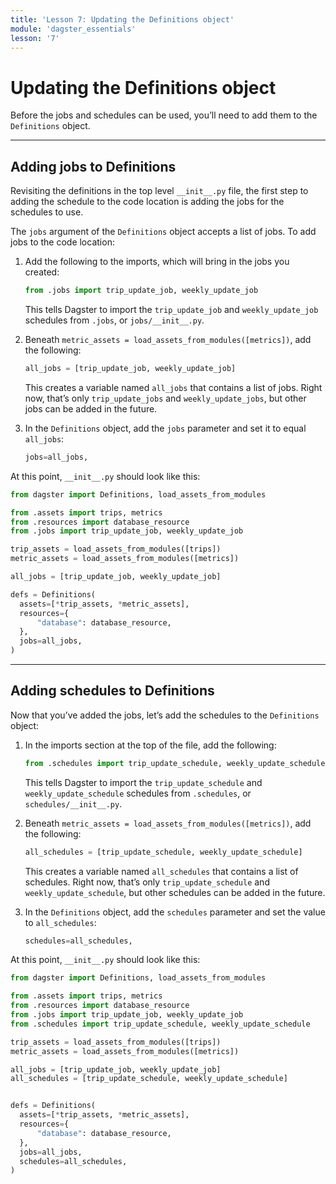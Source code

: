```yaml
---
title: 'Lesson 7: Updating the Definitions object'
module: 'dagster_essentials'
lesson: '7'
---
```


# Updating the Definitions object

Before the jobs and schedules can be used, you’ll need to add them to the `Definitions` object.

---

## Adding jobs to Definitions

Revisiting the definitions in the top level `__init__.py` file, the first step to adding the schedule to the code location is adding the jobs for the schedules to use.

The `jobs` argument of the `Definitions` object accepts a list of jobs. To add jobs to the code location:

1. Add the following to the imports, which will bring in the jobs you created:

   ```python
   from .jobs import trip_update_job, weekly_update_job
   ```

   This tells Dagster to import the `trip_update_job` and `weekly_update_job` schedules from `.jobs`, or `jobs/__init__.py`.

2. Beneath `metric_assets = load_assets_from_modules([metrics])`, add the following:

   ```python
   all_jobs = [trip_update_job, weekly_update_job]
   ```

   This creates a variable named `all_jobs` that contains a list of jobs. Right now, that’s only `trip_update_jobs` and `weekly_update_jobs`, but other jobs can be added in the future.

3. In the `Definitions` object, add the `jobs` parameter and set it to equal `all_jobs`:

   ```python
   jobs=all_jobs,
   ```

At this point, `__init__.py` should look like this:

```python
from dagster import Definitions, load_assets_from_modules

from .assets import trips, metrics
from .resources import database_resource
from .jobs import trip_update_job, weekly_update_job

trip_assets = load_assets_from_modules([trips])
metric_assets = load_assets_from_modules([metrics])

all_jobs = [trip_update_job, weekly_update_job]

defs = Definitions(
  assets=[*trip_assets, *metric_assets],
  resources={
      "database": database_resource,
  },
  jobs=all_jobs,
)
```

---

## Adding schedules to Definitions

Now that you’ve added the jobs, let’s add the schedules to the `Definitions` object:

1. In the imports section at the top of the file, add the following:

   ```python
   from .schedules import trip_update_schedule, weekly_update_schedule
   ```

   This tells Dagster to import the `trip_update_schedule` and `weekly_update_schedule` schedules from `.schedules`, or `schedules/__init__.py`.

2. Beneath `metric_assets = load_assets_from_modules([metrics])`, add the following:

   ```python
   all_schedules = [trip_update_schedule, weekly_update_schedule]
   ```

   This creates a variable named `all_schedules` that contains a list of schedules. Right now, that’s only `trip_update_schedule` and `weekly_update_schedule`, but other schedules can be added in the future.

3. In the `Definitions` object, add the `schedules` parameter and set the value to `all_schedules`:

   ```python
   schedules=all_schedules,
   ```

At this point, `__init__.py` should look like this:

```python
from dagster import Definitions, load_assets_from_modules

from .assets import trips, metrics
from .resources import database_resource
from .jobs import trip_update_job, weekly_update_job
from .schedules import trip_update_schedule, weekly_update_schedule

trip_assets = load_assets_from_modules([trips])
metric_assets = load_assets_from_modules([metrics])

all_jobs = [trip_update_job, weekly_update_job]
all_schedules = [trip_update_schedule, weekly_update_schedule]


defs = Definitions(
  assets=[*trip_assets, *metric_assets],
  resources={
      "database": database_resource,
  },
  jobs=all_jobs,
  schedules=all_schedules,
)
```
